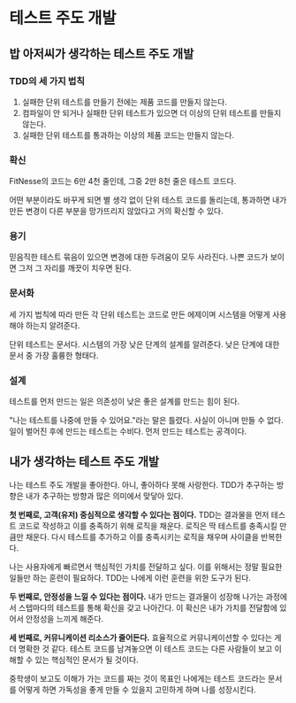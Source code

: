 # 테스트 주도 개발

## 밥 아저씨가 생각하는 테스트 주도 개발

### TDD의 세 가지 법칙

1. 실패한 단위 테스트를 만들기 전에는 제품 코드를 만들지 않는다.
2. 컴파일이 안 되거나 실패한 단위 테스트가 있으면 더 이상의 단위 테스트를 만들지 않는다.
3. 실패한 단위 테스트를 통과하는 이상의 제품 코드는 만들지 않는다.

### 확신

FitNesse의 코드는 6만 4천 줄인데, 그중 2만 8천 줄은 테스트 코드다.

어떤 부분이라도 바꾸게 되면 별 생각 없이 단위 테스트 코드를 돌리는데, 통과하면 내가 만든 변경이 다른 부분을 망가뜨리지 않았다고 거의 확신할 수 있다.

### 용기

믿음직한 테스트 묶음이 있으면 변경에 대한 두려움이 모두 사라진다. 나쁜 코드가 보이면 그저 그 자리를 깨끗이 치우면 된다.

### 문서화

세 가지 법칙에 따라 만든 각 단위 테스트는 코드로 만든 에제이며 시스템을 어떻게 사용해야 하는지 알려준다.

단위 테스트는 문서다. 시스템의 가장 낮은 단계의 설계를 알려준다. 낮은 단계에 대한 문서 중 가장 훌륭한 형태다.

### 설계

테스트를 먼저 만드는 일은 의존성이 낮은 좋은 설계를 만드는 힘이 된다.

"나는 테스트를 나중에 만들 수 있어요."라는 말은 틀렸다. 사실이 아니며 만들 수 없다. 일이 벌어진 후에 만드는 테스트는 수비다. 먼저 만드는 테스트는 공격이다.

## 내가 생각하는 테스트 주도 개발

나는 테스트 주도 개발을 좋아한다. 아니, 좋아하다 못해 사랑한다. TDD가 추구하는 방향은 내가 추구하는 방향과 많은 의미에서 맞닿아 있다.

**첫 번째로, 고객(유저) 중심적으로 생각할 수 있다는 점이다.** TDD는 결과물을 먼저 테스트 코드로 작성하고 이를 충족하기 위해 로직을 채운다. 로직은 딱 테스트를 충족시킬 만큼만 채운다. 다시 테스트를 추가하고 이를 충족시키는 로직을 채우며 사이클을 반복한다.

나는 사용자에게 빠르면서 핵심적인 가치를 전달하고 싶다. 이를 위해서는 정말 필요한 일들만 하는 훈련이 필요하다. TDD는 나에게 이런 훈련을 위한 도구가 된다.

**두 번째로, 안정성을 느낄 수 있다는 점이다.** 내가 만드는 결과물이 성장해 나가는 과정에서 스텝마다의 테스트를 통해 확신을 갖고 나아간다. 이 확신은 내가 가치를 전달함에 있어서 안정성을 느끼게 해준다.

**세 번째로, 커뮤니케이션 리소스가 줄어든다.** 효율적으로 커뮤니케이션할 수 있다는 게 더 명확한 것 같다. 테스트 코드를 남겨놓으면 이 테스트 코드는 다른 사람들이 보고 이해할 수 있는 핵심적인 문서가 될 것이다.

중학생이 보고도 이해가 가는 코드를 짜는 것이 목표인 나에게는 테스트 코드라는 문서를 어떻게 하면 가독성을 좋게 만들 수 있을지 고민하게 하며 나를 성장시킨다.
